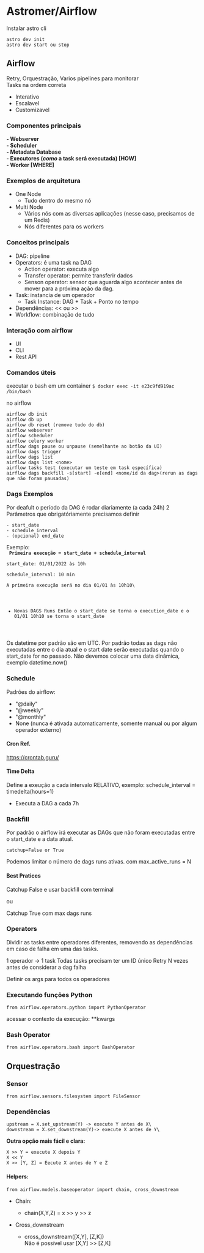 # Astromer/Airflow

Instalar astro cli

```
astro dev init
astro dev start ou stop
```

## Airflow
Retry, Orquestração, Varios pipelines para monitorar\
Tasks na ordem correta 
- Interativo
- Escalavel 
- Customizavel 

### Componentes principais
<b> - Webserver </b>\
<b> - Scheduler </b>\
<b> - Metadata Database </b>\
<b> - Executores (<i>como </i> a task será executada) [HOW]</b>\
<b> - Worker [WHERE] </b>

### Exemplos de arquitetura
- One Node
  - Tudo dentro do mesmo nó
- Multi Node
  - Vários nós com as diversas aplicações (nesse caso, precisamos de um Redis)
  - Nós diferentes para os workers

### Conceitos principais
- DAG: pipeline
- Operators: é uma task na DAG
  - Action operator: executa algo
  - Transfer operator: permite transferir dados
  - Senson operator: sensor que aguarda algo acontecer antes de mover para a próxima ação da dag.
- Task: instancia de um operador
  - Task Instance: DAG + Task + Ponto no tempo
- Dependências: << ou >>
- Workflow: combinação de tudo 

### Interação com airflow
- UI
- CLI
- Rest API

### Comandos úteis
executar o bash em um container
`$ docker exec -it e23c9fd919ac /bin/bash`

no airflow
```
airflow db init
airflow db up
airflow db reset (remove tudo do db)
airflow webserver
airflow scheduler
airflow celery worker
airflow dags pause ou unpause (semelhante ao botão da UI)
airflow dags trigger
airflow dags list
airflow dags list <nome>
airflow tasks test (executar um teste em task específica)
airflow dags backfill -s[start] -e[end] <nome/id da dag>(rerun as dags que não foram pausadas) 
``` 

### Dags Exemplos
Por deafult o período da DAG é rodar diariamente (a cada 24h)
2 Parâmetros que obrigatóriamente precisamos definir
``` 
- start_date
- schedule_interval
- (opcional) end_date
``` 
Exemplo:\
<code>
<b>Primeira execução = start_date + schedule_interval</b>\
start_date: 01/01/2022 às 10h \
schedule_interval: 10 min\
A primeira execução será no dia 01/01 às 10h10\
- Novas DAGS Runs
Então o start_date se torna o execution_date e o 01/01 10h10 se torna o start_date
</code>

Os datetime por padrão são em UTC.
Por padrão todas as dags não executadas entre o dia atual e o start date serão executadas quando o start_date for no passado. 
Não devemos colocar uma data dinâmica, exemplo datetime.now()


### Schedule
Padrões do airflow:
- "@daily"
- "@weekly"
- "@monthly"
- None (nunca é ativada automaticamente, somente manual ou por algum operador externo)

#### Cron Ref.
https://crontab.guru/

#### Time Delta
Define a exeução a cada intervalo RELATIVO, exemplo: schedule_interval = timedelta(hours=1)
- Executa a DAG a cada 7h

### Backfill 
Por padrão o airflow irá executar as DAGs que não foram executadas entre o start_date e a data atual.
``` 
catchup=False or True
``` 
Podemos limitar o número de dags runs ativas. com max_active_runs = N

#### Best Pratices
Catchup False e usar backfill com terminal 

 ou

Catchup True com max dags runs 

### Operators
Dividir as tasks entre operadores diferentes, removendo as dependências em caso de falha em uma das tasks.

1 operador -> 1 task 
Todas tasks precisam ter um ID único
Retry N vezes antes de considerar a dag falha

Definir os args para todos os operadores

### Executando funções Python 
`from airflow.operators.python import PythonOperator`

acessar o contexto da execução:
**kwargs


### Bash Operator
`from airflow.operators.bash import BashOperator`


## Orquestração

### Sensor
`from airflow.sensors.filesystem import FileSensor`

### Dependências
```
upstream = X.set_upstream(Y) -> execute Y antes de X\
downstream = X.set_downstream(Y)-> execute X antes de Y\
```

<b>Outra opção mais fácil e clara:</b>

```
X >> Y = execute X depois Y
X << Y 
X >> [Y, Z] = Eecute X antes de Y e Z
```

#### Helpers:
`from airflow.models.baseoperator import chain, cross_downstream`

- Chain: 
  - chain(X,Y,Z) = x >> y >> z

- Cross_downstream
  - cross_downstream([X,Y], [Z,K])\
Não é possível usar [X,Y] >> [Z,K]